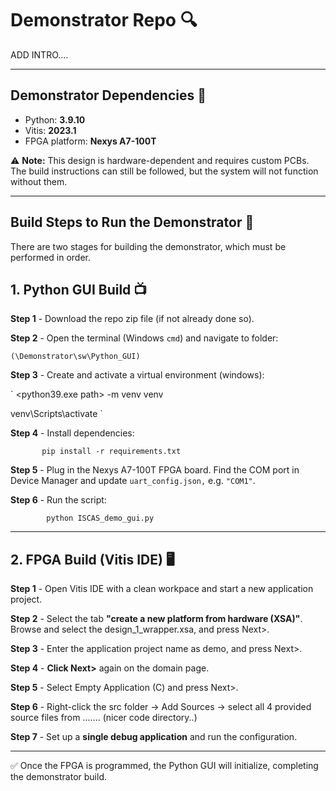 # Demonstrator Repo 🔍 

ADD INTRO....

---

## Demonstrator Dependencies 📝

- Python: **3.9.10**
- Vitis: **2023.1**
- FPGA platform: **Nexys A7-100T**

⚠️ **Note:** This design is hardware-dependent and requires custom PCBs.  
The build instructions can still be followed, but the system will not function without them. 

---

 ## Build Steps to Run the Demonstrator 🔨

There are two stages for building the demonstrator, which must be performed in order.

 ## 1. Python GUI Build 📺

**Step 1** - Download the repo zip file (if not already done so).

**Step 2** - Open the terminal (Windows `cmd`) and navigate to folder:

`(\Demonstrator\sw\Python_GUI)`

**Step 3** - Create and activate a virtual environment (windows):
         
`
<python39.exe path> -m venv venv

venv\Scripts\activate
`
    
**Step 4** - Install dependencies:

           pip install -r requirements.txt

**Step 5** - Plug in the Nexys A7-100T FPGA board. Find the COM port in Device Manager and update `uart_config.json,` e.g. `"COM1"`.

**Step 6** - Run the script:

            python ISCAS_demo_gui.py

---

 ## 2. FPGA Build (Vitis IDE) 🖥️

**Step 1** - Open Vitis IDE with a clean workpace and start a new application project.

**Step 2** - Select the tab **"create a new platform from hardware (XSA)"**. Browse and select the design_1_wrapper.xsa, and press Next>.

**Step 3** - Enter the application project name as demo, and press Next>.

**Step 4** - **Click Next>** again on the domain page.

**Step 5** - Select Empty Application (C) and press Next>.

**Step 6** - Right-click the src folder → Add Sources → select all 4 provided source files from ....... (nicer code directory..)

**Step 7** - Set up a **single debug application** and run the configuration.

---

✅ Once the FPGA is programmed, the Python GUI will initialize, completing the demonstrator build.

